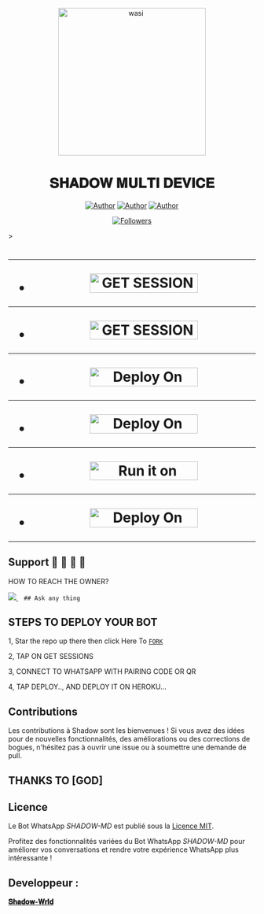 <p align="center">
 <img alt="wasi" height="300" src="https://telegra.ph/file/c9c0af94510158016f7c6.jpg">


  <h1 align="center">𝐒𝐇𝐀𝐃𝐎𝐖 𝐌𝐔𝐋𝐓𝐈 𝐃𝐄𝐕𝐈𝐂𝐄 </h1>
 </a>
</p>
<p align="center">
<a href="https://github.com/carlydopeboii"><img title="Author" src="https://img.shields.io/badge/carlydopeboii-black?style=for-the-badge&logo=Github"></a> <a href="https://whatsapp.com/channel/0029VaZuGSxEawdxZK9CzM0Y"><img title="Author" src="https://img.shields.io/badge/CHANNEL-black?style=for-the-badge&logo=whatsapp"></a> <a href="https://wa.me/18098042883"><img title="Author" src="https://img.shields.io/badge/CHAT US-black?style=for-the-badge&logo=whatsapp"></a>
<p/>
<p align="center">
<a href="https://github.com/carlydopeboii?tab=followers"><img title="Followers" src="https://img.shields.io/github/followers/carlydopeboii?label=Followers&style=social"></a>
</p>></a>                     

   <h1 align="center"



***



***
</a></p>
- <a href="https://zokouscan.onrender.com"><img title="GET SESSION OPT 1" src="https://img.shields.io/badge/GET SESSION OPT 1-h?color=pink&style=for-the-badge&logo=bmw" width="220" height="38.45"/></a></p>

***

- <a href="https://davidcyril-session-id-generator-mfh0.onrender.com"><img title="GET SESSION OPT 2" src="https://img.shields.io/badge/GET SESSION OPT 2-h?color=red&style=for-the-badge&logo=bmw" width="220" height="38.45"/></a></p>



***

- <a href="https://dashboard.heroku.com/new?button-url=https://github.com/carlydopeboii/SHADOW-MD-BOT&template=https://github.com/carlydopeboii/SHADOW-MD-BOT"><img title="Deploy On Render" src="https://img.shields.io/badge/DEPLOY ON HEROKU-h?color=yellow&style=for-the-badge&logo=bmw" width="220" height="38.45"/></a></p>


***

- <a href="https://render.com"><img title="Deploy On Render" src="https://img.shields.io/badge/DEPLOY ON RENDER-h?color=grey&style=for-the-badge&logo=bmw" width="220" height="38.45"/></a></p>

***

- <a href="https://uptimerobot.com"><img title="Run it on uptime" src="https://img.shields.io/badge/RUN ON UPTIME-h?color=blue&style=for-the-badge&logo=bmw" width="220" height="38.45"/></a></p>

***

- <a href="https://github.com/carlydopeboii"><img title="Deploy On Render" src="https://img.shields.io/badge/DEV INFORMATION-h?color=grey&style=for-the-badge&logo=bmw" width="220" height="38.45"/></a></p>


***

</p>
   
##


## Support 🧧 🧧 🧧 🧧
HOW TO REACH THE OWNER? 
 
   
   <a href="https://wa.me/18098042883">
    <img src="https://img.shields.io/badge/WhatsApp-25D366?style=for-the-badge&logo=whatsapp&logoColor=white" />
  </a>&nbsp;&nbsp;
   <a

    ## Ask any thing

</p>
  
## STEPS TO DEPLOY YOUR BOT


1, Star the repo up there then click Here To  [`FORK`](https://github.com/carlydopeboii/SHADOW-MD-BOT/fork)

2, TAP ON GET SESSIONS


3, CONNECT TO WHATSAPP WITH PAIRING CODE OR QR


4, TAP DEPLOY.., AND DEPLOY IT ON HEROKU...

</p>








</p>

## Contributions

Les contributions à Shadow sont les bienvenues ! Si vous avez des idées pour de nouvelles fonctionnalités, des améliorations ou des corrections de bogues, n'hésitez pas à ouvrir une issue ou à soumettre une demande de pull.
## THANKS TO [GOD]
                
## Licence

Le Bot WhatsApp *SHADOW-MD* est publié sous la [Licence MIT](https://opensource.org/licenses/MIT).

Profitez des fonctionnalités variées du Bot WhatsApp *SHADOW-MD* pour améliorer vos conversations et rendre votre expérience WhatsApp plus intéressante !


## Developpeur :
 
  [**𝐒𝐡𝐚𝐝𝐨𝐰-𝐖𝐫𝐥𝐝**](https://github.com/carlydopeboii/SHADOW-MD-BOT/)

